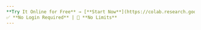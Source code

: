 ```yaml
---
**Try It Online for Free** → [**Start Now**](https://colab.research.google.com/github/profinderbro/erome/blob/main/erome_scapper.ipynb)
✅ **No Login Required** | 🚀 **No Limits**
---
```


